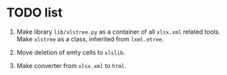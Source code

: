 TODO list
=========

1. Make library `lib/xlstree.py` as a container of all `xlsx.xml` related tools. Make `xlstree` as a class, inherited from `lxml.etree`.

1. Move deletion of emty cells to `xlslib`.

1. Make converter from `xlsx.xml` to `html`.
